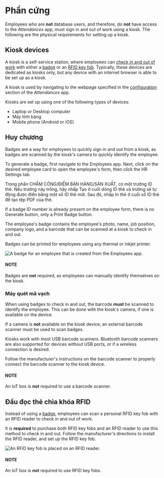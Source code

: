 # Phần cứng

Employees who are **not** database users, and therefore, do **not** have access to the *Attendances*
app, must sign in and out of work using a kiosk. The following are the physical requirements for
setting up a kiosk.

## Kiosk devices

A kiosk is a self-service station, where employees can [check in and out of work](kiosks.md#attendances-kiosk-mode-entry) with either a [badge](#attendances-hardware-badges) or an
[RFID key fob](#attendances-hardware-rfid). Typically, these devices are dedicated as kiosks
only, but any device with an internet browser is able to be set up as a kiosk.

A kiosk is used by navigating to the webpage specified in the [configuration](kiosks.md#attendances-kiosk-settings) section of the *Attendances* app.

Kiosks are set up using one of the following types of devices:

- Laptop or Desktop computer
- Máy tính bảng
- Mobile phone (Android or iOS)

<a id="attendances-hardware-badges"></a>

## Huy chương

Badges are a way for employees to quickly sign in and out from a kiosk, as badges are scanned by the
kiosk's camera to quickly identify the employee.

To generate a badge, first navigate to the Employees app. Next, click on the
desired employee card to open the employee's form, then click the HR Settings tab.

Trong phần CHẤM CÔNG/ĐIỂM BÁN HÀNG/SẢN XUẤT, có một trường ID thẻ. Nếu trường này trống, hãy nhấp Tạo ở cuối dòng ID thẻ và trường sẽ tự động được điền bằng một số ID thẻ mới. Sau đó, nhấp In thẻ ở cuối số ID thẻ để tạo tệp PDF của thẻ.

If a badge ID number is already present on the employee form, there is no Generate
button, only a Print Badge button.

The employee's badge contains the employee's photo, name, job position, company logo, and a barcode
that can be scanned at a kiosk to check in and out.

Badges can be printed for employees using any thermal or inkjet printer.

![A badge for an employee that is created from the Employees app.](applications/hr/attendances/hardware/badge.png)

#### NOTE
Badges are **not** required, as employees can manually identify themselves on the kiosk.

### Máy quét mã vạch

When using badges to check in and out, the barcode **must** be scanned to identify the employee.
This can be done with the kiosk's camera, if one is available on the device.

If a camera is **not** available on the kiosk device, an external barcode scanner must be used to
scan badges.

Kiosks work with most USB barcode scanners. Bluetooth barcode scanners are also supported for
devices without USB ports, or if a wireless connection is desired.

Follow the manufacturer's instructions on the barcode scanner to properly connect the barcode
scanner to the kiosk device.

#### NOTE
An IoT box is **not** required to use a barcode scanner.

<a id="attendances-hardware-rfid"></a>

## Đầu đọc thẻ chìa khóa RFID

Instead of using a [badge](#attendances-hardware-badges), employees can scan a personal RFID
key fob with an RFID reader to check in and out of work.

It is **required** to purchase *both* RFID key fobs and an RFID reader to use this method to check
in and out. Follow the manufacturer's directions to install the RFID reader, and set up the RFID key
fob.

![An RFID key fob is placed on an RFID reader.](applications/hr/attendances/hardware/rfid-reader.jpg)

#### NOTE
An IoT box is **not** required to use RFID key fobs.
